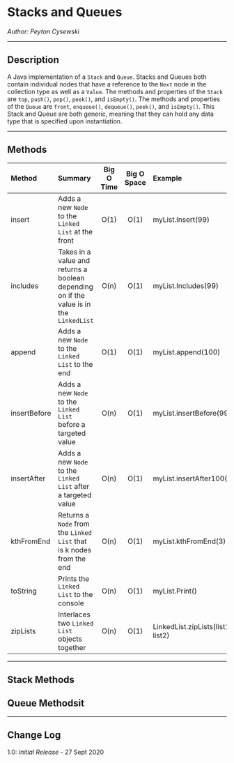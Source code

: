 # Stacks and Queues

*Author: Peyton Cysewski*

---

## Description

A Java implementation of a `Stack` and `Queue`. Stacks and Queues both contain individual nodes that have a reference to the `Next` node in the collection type as well as a `Value`. The methods and properties of the `Stack` are `top`, `push()`, `pop()`, `peek()`, and `isEmpty()`. The methods and properties of the `Queue` are `front`, `enqueue()`, `dequeue()`, `peek()`, and `isEmpty()`. This Stack and Queue are both generic, meaning that they can hold any data type that is specified upon instantiation.


---

## Methods

| Method | Summary | Big O Time | Big O Space | Example | 
| :----------- | :----------- | :-------------: | :-------------: | :----------- |
| insert | Adds a new `Node` to the `Linked List` at the front | O(1) | O(1) | myList.Insert(99) |
| includes | Takes in a value and returns a boolean depending on if the value is in the `LinkedList` | O(n) | O(1) | myList.Includes(99) |
| append | Adds a new `Node` to the `Linked List` to the end | O(1) | O(1) | myList.append(100) |
| insertBefore | Adds a new `Node` to the `Linked List` before a targeted value | O(n) | O(1) | myList.insertBefore(99) |
| insertAfter | Adds a new `Node` to the `Linked List` after a targeted value | O(n) | O(1) | myList.insertAfter100() |
| kthFromEnd | Returns a `Node` from the `Linked List` that is k nodes from the end | O(n) | O(1) | myList.kthFromEnd(3) |
| toString | Prints the `Linked List` to the console | O(n) | O(1) | myList.Print() |
| zipLists | Interlaces two `Linked List` objects together | O(n) | O(1) | LinkedList.zipLists(list1, list2) |


---

## Stack Methods

## Queue Methodsit 

---

## Change Log
1.0: *Initial Release* - 27 Sept 2020